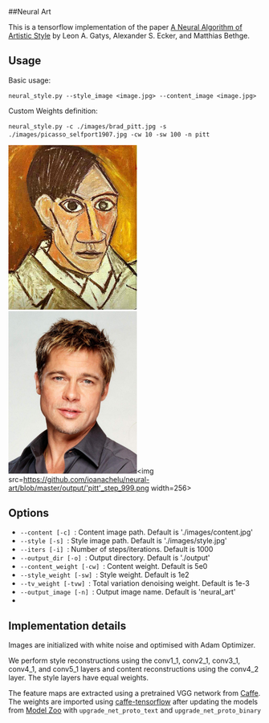 ##Neural Art

This is a tensorflow implementation of the paper [A Neural Algorithm of Artistic Style](http://arxiv.org/abs/1508.06576) by Leon A. Gatys, Alexander S. Ecker, and Matthias Bethge.

Usage
-
Basic usage:
```
neural_style.py --style_image <image.jpg> --content_image <image.jpg>
```
Custom Weights definition:
```
neural_style.py -c ./images/brad_pitt.jpg -s ./images/picasso_selfport1907.jpg -cw 10 -sw 100 -n pitt
```
<img src=https://github.com/ioanachelu/neural-art/blob/master/images/picasso_selfport1907.jpg width=256><img src=https://github.com/ioanachelu/neural-art/blob/master/images/brad_pitt.jpg width=256><img src=https://github.com/ioanachelu/neural-art/blob/master/output/'pitt'_step_999.png width=256><br/>

Options
-
* ```--content [-c] ```: Content image path. Default is './images/content.jpg'
* ```--style [-s] ```:  Style image path. Default is './images/style.jpg'
* ```--iters [-i] ```:  Number of steps/iterations. Default is 1000
* ```--output_dir [-o] ```: Output directory. Default is './output'
* ```--content_weight [-cw] ```: Content weight. Default is 5e0
* ```--style_weight [-sw] ```: Style weight. Default is 1e2
* ```--tv_weight [-tvw] ```: Total variation denoising weight. Default is 1e-3
* ```--output_image [-n] ```: Output image name. Default is 'neural_art'
* 

Implementation details
-
Images are initialized with white noise and optimised with Adam Optimizer.

We perform style reconstructions using the conv1_1, conv2_1, conv3_1, conv4_1, and conv5_1 layers and content reconstructions using the conv4_2 layer. The style layers have equal weights.

The feature maps are extracted using a pretrained VGG network from [Caffe](http://caffe.berkeleyvision.org/). The weights are imported using [caffe-tensorflow](https://github.com/ethereon/caffe-tensorflow) after updating the models from [Model Zoo](https://gist.github.com/ksimonyan/3785162f95cd2d5fee77#file-readme-md) with ```upgrade_net_proto_text``` and ```upgrade_net_proto_binary```



